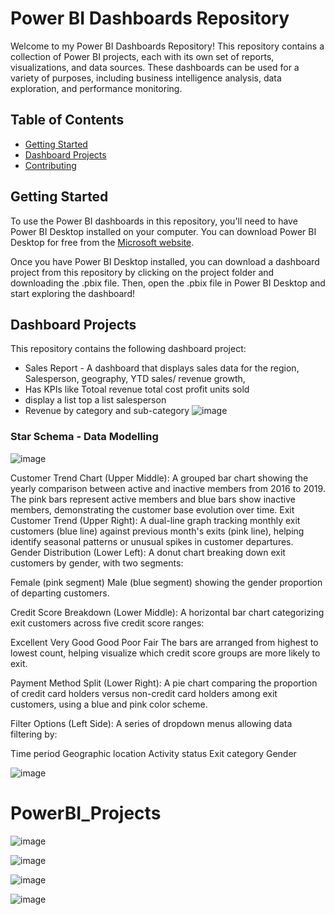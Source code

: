 # Power BI Dashboards Repository

Welcome to my Power BI Dashboards Repository! This repository contains a collection of Power BI projects, each with its own set of reports, visualizations, and data sources. These dashboards can be used for a variety of purposes, including business intelligence analysis, data exploration, and performance monitoring.

## Table of Contents

- [Getting Started](#getting-started)
- [Dashboard Projects](#dashboard-projects)
- [Contributing](#contributing)

## Getting Started

To use the Power BI dashboards in this repository, you'll need to have Power BI Desktop installed on your computer. You can download Power BI Desktop for free from the [Microsoft website](https://powerbi.microsoft.com/en-us/desktop/).

Once you have Power BI Desktop installed, you can download a dashboard project from this repository by clicking on the project folder and downloading the .pbix file. Then, open the .pbix file in Power BI Desktop and start exploring the dashboard!

## Dashboard Projects

This repository contains the following dashboard project:

- Sales Report -   A dashboard that displays sales data for the region, Salesperson, geography, YTD sales/ revenue growth,
- Has KPIs like Totoal revenue total cost  profit units sold
- display a list top a list salesperson
- Revenue by category and sub-category
![image](https://github.com/user-attachments/assets/2c4e4de0-ee53-4302-8f0b-df908e1c592b)
### Star Schema - Data Modelling 
![image](https://github.com/user-attachments/assets/4e5f849a-b5a3-467d-a503-ed4a189d4df5)







Customer Trend Chart (Upper Middle):
A grouped bar chart showing the yearly comparison between active and inactive members from 2016 to 2019. The pink bars represent active members and blue bars show inactive members, demonstrating the customer base evolution over time.
Exit Customer Trend (Upper Right):
A dual-line graph tracking monthly exit customers (blue line) against previous month's exits (pink line), helping identify seasonal patterns or unusual spikes in customer departures.
Gender Distribution (Lower Left):
A donut chart breaking down exit customers by gender, with two segments:


Female (pink segment)
Male (blue segment)
showing the gender proportion of departing customers.


Credit Score Breakdown (Lower Middle):
A horizontal bar chart categorizing exit customers across five credit score ranges:


Excellent
Very Good
Good
Poor
Fair
The bars are arranged from highest to lowest count, helping visualize which credit score groups are more likely to exit.


Payment Method Split (Lower Right):
A pie chart comparing the proportion of credit card holders versus non-credit card holders among exit customers, using a blue and pink color scheme.

Filter Options (Left Side):
A series of dropdown menus allowing data filtering by:

Time period
Geographic location
Activity status
Exit category
Gender

![image](https://github.com/user-attachments/assets/a000cc7e-d9aa-4356-945e-e61770141cbe)













# PowerBI_Projects



![image](https://github.com/user-attachments/assets/e6973357-a6be-414c-b415-0b0379ae16bc)




![image](https://github.com/user-attachments/assets/ece72b5d-e6f3-4d1b-b2df-d1a4d7644ded)

![image](https://github.com/user-attachments/assets/3364148a-fa32-4227-8b35-3ea0dee523e1)


![image](https://github.com/user-attachments/assets/5a06015f-4f34-4ae9-96c8-aa9b14cc4d5b)

